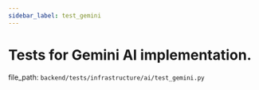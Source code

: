 ```yaml
---
sidebar_label: test_gemini
---
```


# Tests for Gemini AI implementation.

  file_path: `backend/tests/infrastructure/ai/test_gemini.py`
